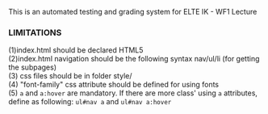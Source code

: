 This is an automated testing and grading system for ELTE IK - WF1 Lecture

### LIMITATIONS ###

(1)index.html should be declared HTML5 <br/>
(2)index.html navigation should be the following syntax nav/ul/li (for getting the subpages) <br/>
(3) css files should be in folder style/ <br/>
(4) "font-family" css attribute should be defined for using fonts <br/>
(5) `a` and `a:hover` are mandatory. If there are more class' using `a` attributes, define as following: `ul#nav a` and `ul#nav a:hover` 
